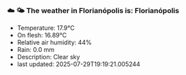 ### ☁️ 🌤️  The weather in Florianópolis is: Florianópolis

- Temperature: 17.9°C
- On flesh: 16.89°C
- Relative air humidity: 44%
- Rain: 0.0 mm
- Description: Clear sky
- last updated: 2025-07-29T19:19:21.005244
